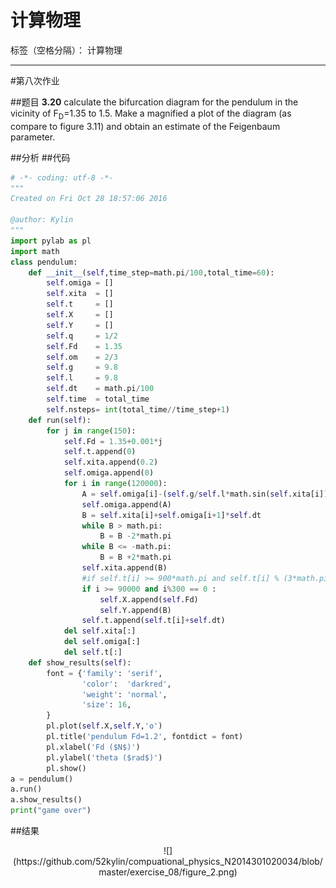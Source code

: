 # 计算物理

标签（空格分隔）： 计算物理

---

#第八次作业

##题目
**3.20**
calculate the bifurcation diagram for the pendulum in the     vicinity of F<sub>D</sub>=1.35 to 1.5. Make a magnified a plot of the diagram (as compare to figure 3.11) and obtain an estimate of the Feigenbaum parameter.

##分析
##代码

```python
# -*- coding: utf-8 -*-
"""
Created on Fri Oct 28 18:57:06 2016

@author: Kylin
"""
import pylab as pl
import math
class pendulum:
    def __init__(self,time_step=math.pi/100,total_time=60):
        self.omiga = []
        self.xita  = []
        self.t     = []
        self.X     = []
        self.Y     = []
        self.q     = 1/2
        self.Fd    = 1.35
        self.om    = 2/3
        self.g     = 9.8
        self.l     = 9.8
        self.dt    = math.pi/100
        self.time  = total_time
        self.nsteps= int(total_time//time_step+1)
    def run(self):
        for j in range(150):
            self.Fd = 1.35+0.001*j
            self.t.append(0)
            self.xita.append(0.2)
            self.omiga.append(0)
            for i in range(120000):
                A = self.omiga[i]-(self.g/self.l*math.sin(self.xita[i])+self.q*self.omiga[i]+self.Fd*math.sin(self.om*self.t[i]))*self.dt
                self.omiga.append(A)
                B = self.xita[i]+self.omiga[i+1]*self.dt
                while B > math.pi:
                    B = B -2*math.pi
                while B <= -math.pi:
                    B = B +2*math.pi
                self.xita.append(B)
                #if self.t[i] >= 900*math.pi and self.t[i] % (3*math.pi) <= self.dt:
                if i >= 90000 and i%300 == 0 :
                    self.X.append(self.Fd)
                    self.Y.append(B)
                self.t.append(self.t[i]+self.dt)
            del self.xita[:]
            del self.omiga[:]
            del self.t[:]
    def show_results(self):
        font = {'family': 'serif',
                'color':  'darkred',
                'weight': 'normal',
                'size': 16,
        }
        pl.plot(self.X,self.Y,'o')
        pl.title('pendulum Fd=1.2', fontdict = font)
        pl.xlabel('Fd ($N$)')
        pl.ylabel('theta ($rad$)')
        pl.show()
a = pendulum()
a.run()
a.show_results()
print("game over")
```

##结果
   <div align=center>
![](https://github.com/52kylin/compuational_physics_N2014301020034/blob/master/exercise_08/figure_2.png)
</div>
